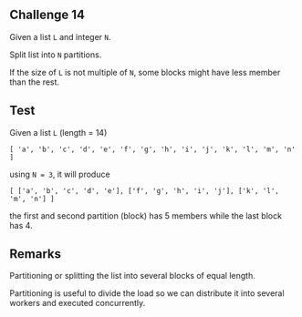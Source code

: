 ## Challenge 14

Given a list `L` and integer `N`.

Split list into `N` partitions. 

If the size of `L` is not multiple of `N`, some blocks might have less member than the rest.

## Test

Given a list `L` (length = 14)

```
[ 'a', 'b', 'c', 'd', 'e', 'f', 'g', 'h', 'i', 'j', 'k', 'l', 'm', 'n' ]
```

using `N = 3`, it will produce

```
[ ['a', 'b', 'c', 'd', 'e'], ['f', 'g', 'h', 'i', 'j'], ['k', 'l', 'm', 'n'] ]
```

the first and second partition (block) has 5 members while the last block has 4.

## Remarks

Partitioning or splitting the list into several blocks of equal length.

Partitioning is useful to divide the load so we can distribute it into several workers and executed concurrently.